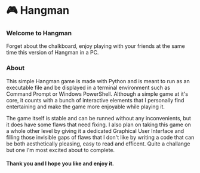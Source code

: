 # 🎮 Hangman

### Welcome to Hangman

Forget about the chalkboard, enjoy playing with your friends at the same time this version of Hangman in a PC. 

### About

This simple Hangman game is made with Python and is meant to run as an executable file and be displayed in a terminal environment such as Command Prompt or Windows PowerShell. Although a simple game at it's core, it counts with a bunch of interactive elements that I personally find entertaining and make the game more enjoyable while playing it.

The game itself is stable and can be runned without any inconvenients, but it does have some flaws that need fixing. I also plan on taking this game on a whole other level by giving it a dedicated Graphical User Interface and filling those invisible gaps of flaws that I don't like by writing a code that can be both aesthetically pleasing, easy to read and efficent. Quite a challange but one I'm most excited about to complete.

#### Thank you and I hope you like and enjoy it.
